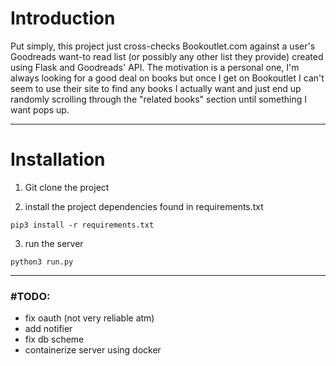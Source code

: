 # Introduction
Put simply, this project just cross-checks Bookoutlet.com against a user's Goodreads want-to read list (or possibly any other list they provide) created using Flask and Goodreads' API.
The motivation is a personal one, I'm always looking for a good deal on books but once I get on Bookoutlet I can't seem to use their site to find any books I actually want and just end up randomly scrolling through the "related books" section until something I want pops up.

---

# Installation
1. Git clone the project

2. install the project dependencies found in requirements.txt  

```
pip3 install -r requirements.txt
```
3. run the server

```
python3 run.py
```

---

### #TODO:
+ fix oauth (not very reliable atm)
+ add notifier
+ fix db scheme
+ containerize server using docker
